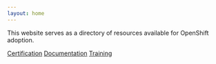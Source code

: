 ```yaml
---
layout: home
---
```


This website serves as a directory of resources available for OpenShift adoption.

[Certification](Documentation.md)
[Documentation](Certification.md)
[Training](Training.md)
